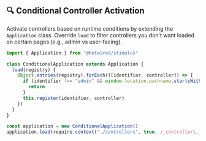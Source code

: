 ## 🔍 Conditional Controller Activation
Activate controllers based on runtime conditions by extending the `Application` class. Override `load` to filter controllers you don’t want loaded on certain pages (e.g., admin vs user-facing).

```javascript
import { Application } from "@hotwired/stimulus"

class ConditionalApplication extends Application {
  load(registry) {
    Object.entries(registry).forEach(([identifier, controller]) => {
      if (identifier !== "admin" && window.location.pathname.startsWith("/admin")) {
        return
      }
      this.register(identifier, controller)
    })
  }
}

const application = new ConditionalApplication()
application.load(require.context("./controllers", true, /_controller\.js$/))
```
